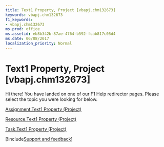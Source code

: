 ```yaml
---
title: Text1 Property, Project [vbapj.chm132673]
keywords: vbapj.chm132673
f1_keywords:
- vbapj.chm132673
ms.prod: office
ms.assetid: eb8b342b-87ae-4764-b592-fcab817c05d4
ms.date: 06/08/2017
localization_priority: Normal
---
```



# Text1 Property, Project [vbapj.chm132673]

Hi there! You have landed on one of our F1 Help redirector pages. Please select the topic you were looking for below.

[Assignment.Text1 Property (Project)](https://msdn.microsoft.com/library/67f01a8c-facb-cbfc-64df-e32a053dcab3%28Office.15%29.aspx)

[Resource.Text1 Property (Project)](https://msdn.microsoft.com/library/92d98fdb-64c2-902c-d832-930097c75196%28Office.15%29.aspx)

[Task.Text1 Property (Project)](https://msdn.microsoft.com/library/dd2efa6b-0f0c-85d1-e2dd-44a80e5ad5cf%28Office.15%29.aspx)

[!include[Support and feedback](~/includes/feedback-boilerplate.md)]